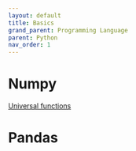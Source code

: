 ```yaml
---
layout: default
title: Basics
grand_parent: Programming Language
parent: Python
nav_order: 1
---
```


# Numpy
[Universal functions](https://numpy.org/doc/stable/reference/ufuncs.html)


# Pandas
